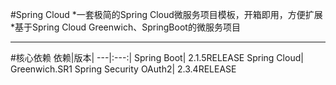 #Spring Cloud
*一套极简的Spring Cloud微服务项目模板，开箱即用，方便扩展
*基于Spring Cloud Greenwich、SpringBoot的微服务项目

___
#核心依赖
依赖|版本|
---|:---:|
Spring Boot| 2.1.5RELEASE
Spring Cloud| Greenwich.SR1
Spring Security OAuth2| 2.3.4RELEASE
